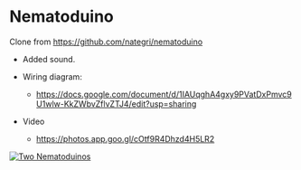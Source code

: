 # Nematoduino

Clone from https://github.com/nategri/nematoduino

* Added sound.


* Wiring diagram:
  * https://docs.google.com/document/d/1IAUqghA4gxy9PVatDxPmvc9U1wlw-KkZWbvZflvZTJ4/edit?usp=sharing
* Video
  * https://photos.app.goo.gl/cOtf9R4Dhzd4H5LR2


[![Two Nematoduinos](https://photos.app.goo.gl/u8jfODGj7dZ3iIc03)](https://photos.app.goo.gl/cOtf9R4Dhzd4H5LR2)
